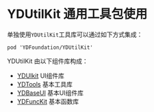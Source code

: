 # YDUtilKit 通用工具包使用

单独使用`YDUtilKit`工具库可以通过如下方式集成：

``` cocoapods
pod 'YDFoundation/YDUtilKit'
```

YDUtilKit 由以下组件库构成：

- [YDUIkit](YDUIKit.md) UI组件库
- [YDTools](YDTools.md) 基本工具库
- [YDBaseUI](YDBaseUI.md) 基本UI组件库
- [YDFuncKit](YDFuncKit.md) 基本函数库